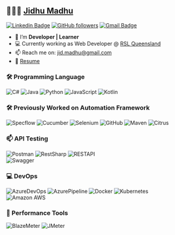 
## 👨🏻‍💻 [Jidhu Madhu](https://www.linkedin.com/in/jidhum) 

[![Linkedin Badge](https://img.shields.io/badge/-Jidhu%20Madhu-blue?style=social&logo=Linkedin&logoColor=blue&link=https://www.linkedin.com/in/jidhum/)](https://www.linkedin.com/in/jidhum)  [![GitHub followers](https://img.shields.io/github/followers/jidmadhu?label=Follow&style=social)](https://github.com/jidmadhu/?tab=follow) [![Gmail Badge](https://img.shields.io/badge/-jid.madhu-c14438?style=social&logo=Gmail&logoColor=red&link=mailto:jid.madhu@gmail.com)](mailto:jid.madhu@gmail.com)

* 👋 I’m **Developer | Learner** <br>
* 💻 Currently working as Web Developer @ [RSL Queensland](https://rslqld.org/)
* 📫 Reach me on: jid.madhu@gmail.com
* 📝 [Resume](https://drive.google.com/file/d/1gGsHeRLPkPTRNliGdMeXnBagAHQqMyQS/view?usp=sharing)

### 🛠️ Programming Language
![C#](https://img.shields.io/badge/-csharp-E34A86?&logo=csharp&color=007396&logoColor=white)
![Java](https://img.shields.io/badge/-Java-E34A86?&logo=java&color=007396&logoColor=white)
![Python](https://img.shields.io/badge/-Python-python?&logo=python&color=3776AB&logoColor=white)
![JavaScript](https://img.shields.io/badge/-JavaScript-javascript?&logo=javascript&color=F7DF1E&logoColor=black)
![Kotlin](https://img.shields.io/badge/-Kotlin-kotlin?&logo=kotlin&color=blueviolet)

### 🛠️ Previously Worked on Automation Framework
![Specflow](https://img.shields.io/badge/-specflow-E34A86?&logo=specflow&color=007396&logoColor=white)
![Cucumber](https://img.shields.io/badge/-Cucumber-cucumber?&logo=cucumber&color=23D96C&logoColor=white)
![Selenium](https://img.shields.io/badge/-Selenium-Selenium?&logo=selenium&color=darkgreen)
![GitHub](https://img.shields.io/badge/-Git-git?&logo=git&color=F05032&logoColor=%23ffffff)
![Maven](https://img.shields.io/badge/Maven-maven?&logo=apache-maven&color=C71A36)
![Citrus](https://img.shields.io/badge/Citrus-S?logo=spring&color=white)

### 📫 API Testing 
![Postman](https://img.shields.io/badge/-Post%20Man-postman?&logo=postman&color=FF6C37&logoColor=white)
![RestSharp](https://img.shields.io/badge/-rstudio?&logo=rstudio&color=FF6C37&logoColor=darkblue)
![RESTAPI](https://img.shields.io/badge/Rest%20Assured-restassured?&logo=restassured&color=darkblue) <br>
![Swagger](https://img.shields.io/badge/Swagger-maven?&logo=swagger&color=white)

### 💻 DevOps
![AzureDevOps](https://img.shields.io/badge/-azuredevops-E34A86?&logo=azuredevops&color=007396&logoColor=white)
![AzurePipeline](https://img.shields.io/badge/-azurepipelines-E34A86?&logo=azurepipelines&color=007396&logoColor=white)
![Docker](https://img.shields.io/badge/-Docker-black?e&logo=docker&color=2496ED&logoColor=white)
![Kubernetes](https://img.shields.io/badge/kubernetes%20-%23326ce5.svg?e&logo=kubernetes&logoColor=white) <br>
![Amazon AWS](https://img.shields.io/badge/Amazon%20AWS-232F3E?&logo=amazon-aws&color=232F3E&logoColor=white)

### 🌱 Performance Tools
![BlazeMeter](https://img.shields.io/badge/-blazemeter-E34A86?&logo=blazemeter&color=007396&logoColor=darkblue)
![JMeter](https://img.shields.io/badge/-apachejmeter-E34A86?&logo=apachejmeter&color=007396&logoColor=darkblue)

